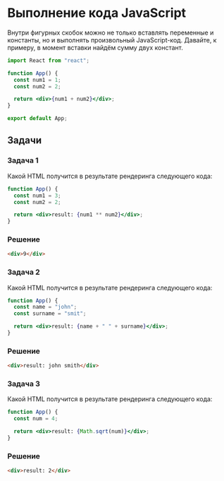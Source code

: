 # Выполнение кода JavaScript

Внутри фигурных скобок можно не только вставлять переменные и константы, но и выполнять произвольный JavaScript-код. Давайте, к примеру, в момент вставки найдём сумму двух констант.

```jsx
import React from "react";

function App() {
  const num1 = 1;
  const num2 = 2;

  return <div>{num1 + num2}</div>;
}

export default App;
```

## Задачи

### Задача 1

Какой HTML получится в результате рендеринга следующего кода:

```jsx
function App() {
  const num1 = 3;
  const num2 = 2;

  return <div>result: {num1 ** num2}</div>;
}
```

### Решение

```html
<div>9</div>
```

### Задача 2

Какой HTML получится в результате рендеринга следующего кода:

```jsx
function App() {
  const name = "john";
  const surname = "smit";

  return <div>result: {name + " " + surname}</div>;
}
```

### Решение

```html
<div>result: john smith</div>
```

### Задача 3

Какой HTML получится в результате рендеринга следующего кода:

```jsx
function App() {
  const num = 4;

  return <div>result: {Math.sqrt(num)}</div>;
}
```

### Решение

```html
<div>result: 2</div>
```
